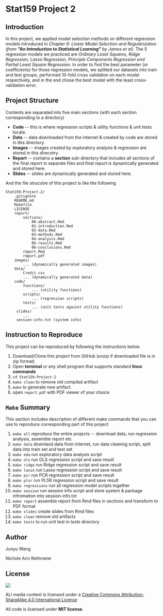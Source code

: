 # Stat159 Project 2

Introduction
---
In this project, we applied model selection methods on different regression models introduced in _Chapter 6: Linear Model Selection and Regularization (from **"An Introduction to Statistical Learning"** by James et al)_. The 5 regression models we practiced are _Ordinary Least Squares, Ridge Regression, Lasso Regression, Principle Components Regression and Partial Least Square Regression_. In order to find the best parameter (or coefficients) for those regression models, we splitted our datasets into train and test groups, performed 10-fold cross validation on each model respectively, and in the end chose the best model with the least cross-validation error.

Project Structure
---
Contents are separated into five main sections (with each section corresponding to a directory)
* **Code** -- this is where regression scripts & utility functions & unit tests locate.
* **Data** -- data downloaded from the internet & created by code are stored in this directory.
* **Images** -- images created by exploratory analysis & regression are stored in this direcotry.
* **Report** -- contains a **section** sub-directory that includes all sections of the final report in separate files and final report is dynamically generated and stored here.
* **Slides** -- slides are dynamically generated and stored here.

And the file strucutre of this project is like the following
```
Stat159-Project-2/
	.gitignore
	README.md
	Makefile
	LICENSE
	report/
		sections/
			00-abstract.Rmd
			01-introduction.Rmd
			02-data.Rmd
			03-methods.Rmd
			04-analysis.Rmd
			05-results.Rmd
			06-conclusions.Rmd
		report.Rmd
		report.pdf
	images/
		... (dynamically generated images)
	data/
	    Credit.csv
	    ... (dynamically generated data)
	code/
	    functions/
	        ... (utility functions)
	    scripts/
	        ... (regression scripts)
	    tests/
	        ... (unit tests against utility functions)
	 slides/
	    ...
	 session-info.txt (system info)
```

Instruction to Reproduce
---
This project can be reproduced by following the instructions below.

1. Download/Clone this project from GitHub (unzip if downloaded file is in zip format)
2. Open **terminal** or any shell program that supports standard **linux commands**
3. `cd Stat159-Project-2`
4. `make clean` to remove old compiled artifact
5. `make` to generate new artifact
6. open `report.pdf` with PDF viewer of your choice

`Make` Summary
---
This section includes description of different make commands that you can use to reproduce corresponding part of this project

1. `make all` reproduce the entire projects -- download data, run regression analysis, aseemble report etc
2. `make data` downlaod data from internet, run data cleaning script, split data into train set and test set
3. `make eda` run exploratory data analysis script
4. `make ols` run OLS regression script and save result
5. `make ridge` run Ridge regression script and save result
6. `make lasso` run Lasso regression script and save result
7. `make pcr` run PCR regression script and save result
8. `make plsr` run PLSR regression script and save result
9. `make regressions` run all regression model scripts together
10. `make session` run session info script and store system & package infromation into session-info.txt
11. `make report` assemble report from Rmd files in sections and transform to PDF format
12. `make slides` create slides from Rmd files
13. `make clean` remove old artifacts
14. `make tests` to run unit test in _tests_ directory


Author
---
Junyu Wang

Nichole Ann Rethmeier

License
---
![](https://i.creativecommons.org/l/by-sa/4.0/88x31.png)

ALl media content is licensed under a [Creative Commons Attribution-ShareAlike 4.0 International License]("http://creativecommons.org/licenses/by-sa/4.0/".)

All code is licensed under **MIT license**.